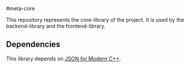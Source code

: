 #meta-core

This repository represents the core-library of the project.
It is used by the backend-library and the frontend-library.

## Dependencies
This library depends on [JSON for Modern C++](https://github.com/nlohmann/json).
